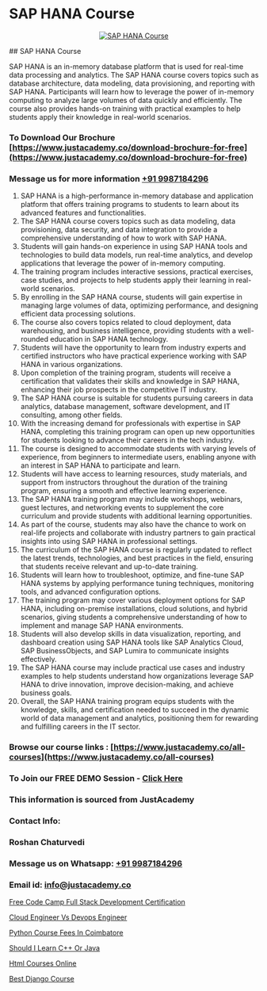 # SAP HANA Course

<p align="center">
  <a href="https://justacademy.co/course-detail/sap-abap-on-hana-training">
    <img src="https://justacademy.co/storage2/course_image/1708336814_course_image.png" alt="SAP HANA Course">
  </a>
</p>
## SAP HANA Course

SAP HANA is an in-memory database platform that is used for real-time data processing and analytics. The SAP HANA course covers topics such as database architecture, data modeling, data provisioning, and reporting with SAP HANA. Participants will learn how to leverage the power of in-memory computing to analyze large volumes of data quickly and efficiently. The course also provides hands-on training with practical examples to help students apply their knowledge in real-world scenarios.
### To Download Our Brochure [https://www.justacademy.co/download-brochure-for-free](https://www.justacademy.co/download-brochure-for-free)
### Message us for more information [+91 9987184296](https://api.whatsapp.com/send?phone=919987184296)
1) SAP HANA is a high-performance in-memory database and application platform that offers training programs to students to learn about its advanced features and functionalities.
2) The SAP HANA course covers topics such as data modeling, data provisioning, data security, and data integration to provide a comprehensive understanding of how to work with SAP HANA.
3) Students will gain hands-on experience in using SAP HANA tools and technologies to build data models, run real-time analytics, and develop applications that leverage the power of in-memory computing.
4) The training program includes interactive sessions, practical exercises, case studies, and projects to help students apply their learning in real-world scenarios.
5) By enrolling in the SAP HANA course, students will gain expertise in managing large volumes of data, optimizing performance, and designing efficient data processing solutions.
6) The course also covers topics related to cloud deployment, data warehousing, and business intelligence, providing students with a well-rounded education in SAP HANA technology.
7) Students will have the opportunity to learn from industry experts and certified instructors who have practical experience working with SAP HANA in various organizations.
8) Upon completion of the training program, students will receive a certification that validates their skills and knowledge in SAP HANA, enhancing their job prospects in the competitive IT industry.
9) The SAP HANA course is suitable for students pursuing careers in data analytics, database management, software development, and IT consulting, among other fields.
10) With the increasing demand for professionals with expertise in SAP HANA, completing this training program can open up new opportunities for students looking to advance their careers in the tech industry.
11) The course is designed to accommodate students with varying levels of experience, from beginners to intermediate users, enabling anyone with an interest in SAP HANA to participate and learn.
12) Students will have access to learning resources, study materials, and support from instructors throughout the duration of the training program, ensuring a smooth and effective learning experience.
13) The SAP HANA training program may include workshops, webinars, guest lectures, and networking events to supplement the core curriculum and provide students with additional learning opportunities.
14) As part of the course, students may also have the chance to work on real-life projects and collaborate with industry partners to gain practical insights into using SAP HANA in professional settings.
15) The curriculum of the SAP HANA course is regularly updated to reflect the latest trends, technologies, and best practices in the field, ensuring that students receive relevant and up-to-date training.
16) Students will learn how to troubleshoot, optimize, and fine-tune SAP HANA systems by applying performance tuning techniques, monitoring tools, and advanced configuration options.
17) The training program may cover various deployment options for SAP HANA, including on-premise installations, cloud solutions, and hybrid scenarios, giving students a comprehensive understanding of how to implement and manage SAP HANA environments.
18) Students will also develop skills in data visualization, reporting, and dashboard creation using SAP HANA tools like SAP Analytics Cloud, SAP BusinessObjects, and SAP Lumira to communicate insights effectively.
19) The SAP HANA course may include practical use cases and industry examples to help students understand how organizations leverage SAP HANA to drive innovation, improve decision-making, and achieve business goals.
20) Overall, the SAP HANA training program equips students with the knowledge, skills, and certification needed to succeed in the dynamic world of data management and analytics, positioning them for rewarding and fulfilling careers in the IT sector.

### Browse our course links : [https://www.justacademy.co/all-courses](https://www.justacademy.co/all-courses) 
### To Join our FREE DEMO Session - [Click Here](https://www.justacademy.co/register-for-course-demo)


### This information is sourced from JustAcademy
### Contact Info:
### Roshan Chaturvedi
### Message us on Whatsapp: [+91 9987184296](https://api.whatsapp.com/send?phone=919987184296)
### Email id: [info@justacademy.co](mailto:info@justacademy.co)
                
[Free Code Camp Full Stack Development Certification](https://www.linkedin.com/pulse/free-code-camp-full-stack-development-certification-qwrkc/)

[Cloud Engineer Vs Devops Engineer](https://www.linkedin.com/pulse/cloud-engineer-vs-devops-justacademy-beangaluru-5b2ze?trackingId=zjZyc1L8rweCMnQhULKRuQ%3D%3D&lipi=urn%3Ali%3Apage%3Ad_flagship3_company_admin%3BdtMOk%2FoJQbqjCxIYjkJm%2FA%3D%3D)

[Python Course Fees In Coimbatore](https://medium.com/@justacademytraining/python-course-fees-in-coimbatore-1e6a01b87f94)

[Should I Learn C++ Or Java](https://medium.com/@ranemanish460/should-i-learn-c-or-java-50c516cf06ea)

[Html Courses Online](https://justacademyin.github.io/justacademy/html-courses-online)

[Best Django Course](https://justacademyin.github.io/justacademy/best-django-course)


